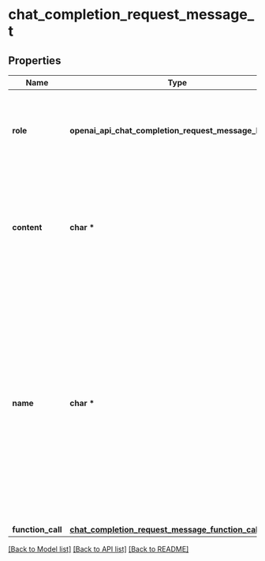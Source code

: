 # chat_completion_request_message_t

## Properties
Name | Type | Description | Notes
------------ | ------------- | ------------- | -------------
**role** | **openai_api_chat_completion_request_message_ROLE_e** | The role of the messages author. One of &#x60;system&#x60;, &#x60;user&#x60;, &#x60;assistant&#x60;, or &#x60;function&#x60;. | 
**content** | **char \*** | The contents of the message. &#x60;content&#x60; is required for all messages except assistant messages with function calls. | [optional] 
**name** | **char \*** | The name of the author of this message. &#x60;name&#x60; is required if role is &#x60;function&#x60;, and it should be the name of the function whose response is in the &#x60;content&#x60;. May contain a-z, A-Z, 0-9, and underscores, with a maximum length of 64 characters. | [optional] 
**function_call** | [**chat_completion_request_message_function_call_t**](chat_completion_request_message_function_call.md) \* |  | [optional] 

[[Back to Model list]](../README.md#documentation-for-models) [[Back to API list]](../README.md#documentation-for-api-endpoints) [[Back to README]](../README.md)


